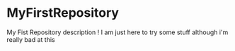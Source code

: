 # MyFirstRepository
My Fist Repository description ! 
I am just here to try some stuff although i'm really bad at this
